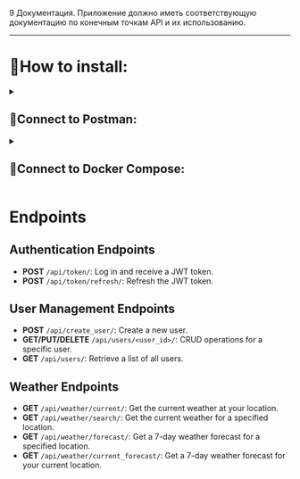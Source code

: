 
9 Документация. Приложение должно иметь соответствующую документацию по конечным
точкам API и их использованию.



<hr>

<h1>📍How to install: </h1>

<!-- POSTMAN -->
<details><summary><h2>📮Connect to Postman:</h2></summary><br/>

<h3><b>1.1</b> Import `Postman Collections`folder into Postman</h3>
<h3><b>1.2</b> Set the environment settings `Weather.postman_environment`</h3>
<h3><b>1.3</b> The `E_Shop_API.postman_collection` collection contains requests</h3>

<h3><b>1.4</b> In your terminal, enter the following command:</h3>

```
ssh -R 80:localhost:8000 serveo.net
```

<p>Copy the forwarding message:</p>
<code>Forwarding HTTP traffic from <b>https://your_host.serveo.net</b></code>

<h3><b>1.5</b> Also set localhost in Postman:</h3>

```
http://localhost:8000/
```

</details>
<!-- END POSTMAN -->

<!-- DOCKER -->
<details><summary><h2>🐳Connect to Docker Compose:</h2></summary><br/>

<h3>2.1 Create Your .env and set correct values:</h3>

```
echo "Creating .env file..."
cat <<EOL > .env
# Django configuration
SECRET_KEY=YOUR_SECRET_KEY
DEBUG=1

# PostgreSQL (docker/local)
DB_ENGINE=django.db.backends.postgresql_psycopg2
POSTGRES_DB=weather_db
POSTGRES_USER=postgres
POSTGRES_PASSWORD_1=lolpop88
POSTGRES_PASSWORD=example
DB_PORT=5432

# pgadmin container
PGADMIN_DEFAULT_EMAIL=admin@gmail.com
PGADMIN_DEFAULT_PASSWORD=root

# OPENWEATHERMA
OPENWEATHERMAP_URL=http://api.openweathermap.org/data/2.5/forecast
# OPENWEATHERMA API key (test)
OPENWEATHERMAP_API_KEY=5b44ac6286917292ea1dc572affc3aff
EOL
```

<h3>2.2 UP Docker-compose:</h3>

```
docker-compose -f docker/docker-compose.yml up --build
```

<h3>2.3 Login to the container console:</h3>

```
docker exec -it django-container bash
```

<h3>2.3 Login to the container console:</h3>

```
python3 manage.py createsuperuser
```

<h3>2.4 Localhost Database Setup:</h3>
<i>Create a database on localhost:5050</i>

- Open localhost:5050 in your browser.
- Register the server.
- In the connection settings:
    - Host: postgres-container
    - Username: postgres
    - Password: your_password

</details>
<!-- END DOCKER -->


# Endpoints

## Authentication Endpoints

- **POST** `/api/token/`: Log in and receive a JWT token.
- **POST** `/api/token/refresh/`: Refresh the JWT token.

## User Management Endpoints

- **POST** `/api/create_user/`: Create a new user.
- **GET/PUT/DELETE** `/api/users/<user_id>/`: CRUD operations for a specific user.
- **GET** `/api/users/`: Retrieve a list of all users.

## Weather Endpoints

- **GET** `/api/weather/current/`: Get the current weather at your location.
- **GET** `/api/weather/search/`: Get the current weather for a specified location.
- **GET** `/api/weather/forecast/`: Get a 7-day weather forecast for a specified location.
- **GET** `/api/weather/current_forecast/`: Get a 7-day weather forecast for your current location.
